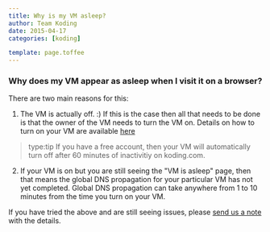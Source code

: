```yaml
---
title: Why is my VM asleep?
author: Team Koding
date: 2015-04-17
categories: [koding]

template: page.toffee
---
```


### Why does my VM appear as asleep when I visit it on a browser?
There are two main reasons for this:
1. The VM is actually off. :) If this is the case then all that needs
to be done is that the owner of the VM needs to turn the VM on. Details
on how to turn on your VM are available [here](http://learn.koding.com/guides/understanding-vm-panel/)
> type:tip
> If you have a free account, then your VM will automatically
> turn off after 60 minutes of inactivitiy on koding.com.
2. If your VM is on but you are still seeing the "VM is asleep" page, then
that means the global DNS propagation for your particular VM has not yet
completed. Global DNS propagation can take anywhere from 1 to 10 minutes
from the time you turn on your VM.

If you have tried the above and are still seeing issues, please [send us a note](mailto:support@koding.com)
 with the details.
